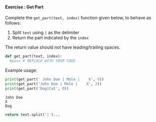 #### Exercise : Get Part

Complete the `get_part(text, index)` function given below, to behave as follows:
1. Split `text` using `|` as the delimiter
1. Return the part indicated by the `index`

The return value should not have leading/trailing spaces.

```python
def get_part(text, index):
  #pass # REPLACE WITH YOUR CODE
```

Example usage:
<include src="inputOutput.md" var-align="middle" boilerplate>
<span id="input">

```python
print(get_part(' John Doe | Male |    X', 0))
print(get_part('John Doe | Male |    X', 2))
print(get_part('Dog|Cat', 0))
```
</span>
<span id="output">

```
John Doe
X
Dog
```
</span>
</include>

<panel type="seamless" header="%%:fas-battery-quarter: Partial solution%%">

```python
return text.split('|')...
```

</panel>